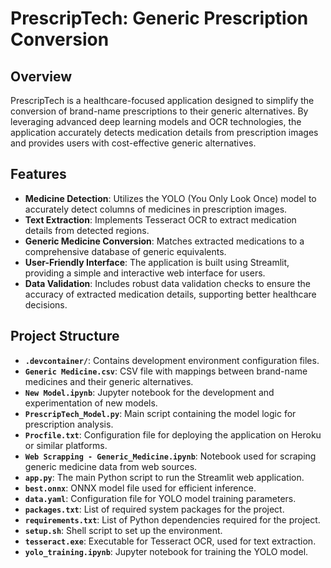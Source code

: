 # PrescripTech: Generic Prescription Conversion

## Overview

PrescripTech is a healthcare-focused application designed to simplify the conversion of brand-name prescriptions to their generic alternatives. By leveraging advanced deep learning models and OCR technologies, the application accurately detects medication details from prescription images and provides users with cost-effective generic alternatives.

## Features

- **Medicine Detection**: Utilizes the YOLO (You Only Look Once) model to accurately detect columns of medicines in prescription images.
- **Text Extraction**: Implements Tesseract OCR to extract medication details from detected regions.
- **Generic Medicine Conversion**: Matches extracted medications to a comprehensive database of generic equivalents.
- **User-Friendly Interface**: The application is built using Streamlit, providing a simple and interactive web interface for users.
- **Data Validation**: Includes robust data validation checks to ensure the accuracy of extracted medication details, supporting better healthcare decisions.

## Project Structure

- **`.devcontainer/`**: Contains development environment configuration files.
- **`Generic Medicine.csv`**: CSV file with mappings between brand-name medicines and their generic alternatives.
- **`New Model.ipynb`**: Jupyter notebook for the development and experimentation of new models.
- **`PrescripTech_Model.py`**: Main script containing the model logic for prescription analysis.
- **`Procfile.txt`**: Configuration file for deploying the application on Heroku or similar platforms.
- **`Web Scrapping - Generic_Medicine.ipynb`**: Notebook used for scraping generic medicine data from web sources.
- **`app.py`**: The main Python script to run the Streamlit web application.
- **`best.onnx`**: ONNX model file used for efficient inference.
- **`data.yaml`**: Configuration file for YOLO model training parameters.
- **`packages.txt`**: List of required system packages for the project.
- **`requirements.txt`**: List of Python dependencies required for the project.
- **`setup.sh`**: Shell script to set up the environment.
- **`tesseract.exe`**: Executable for Tesseract OCR, used for text extraction.
- **`yolo_training.ipynb`**: Jupyter notebook for training the YOLO model.
